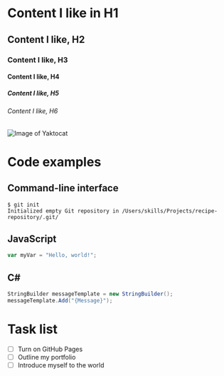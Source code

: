 # Content I like in H1
## Content I like, H2
### Content I like, H3
#### Content I like, H4
##### Content I like, H5
###### Content I like, H6

![Image of Yaktocat](https://octodex.github.com/images/yaktocat.png)

# Code examples

## Command-line interface
```cli
$ git init
Initialized empty Git repository in /Users/skills/Projects/recipe-repository/.git/
```

## JavaScript
```js
var myVar = "Hello, world!";
```

## C#
```cs
StringBuilder messageTemplate = new StringBuilder();
messageTemplate.Add("{Message}");
```

# Task list
- [ ] Turn on GitHub Pages
- [ ] Outline my portfolio
- [ ] Introduce myself to the world
